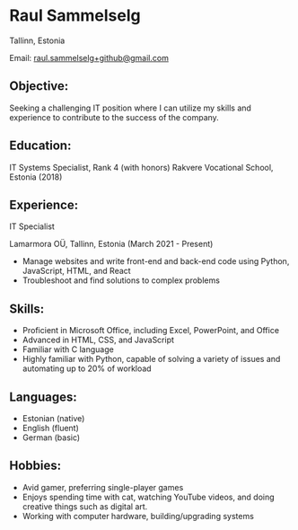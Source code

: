 # Raul Sammelselg

Tallinn, Estonia

Email: raul.sammelselg+github@gmail.com

## Objective:
Seeking a challenging IT position where I can utilize my skills and experience to contribute to the success of the company.

## Education:
IT Systems Specialist, Rank 4 (with honors)
Rakvere Vocational School, Estonia (2018)

## Experience:
IT Specialist

Lamarmora OÜ, Tallinn, Estonia (March 2021 - Present)
- Manage websites and write front-end and back-end code using Python, JavaScript, HTML, and React
- Troubleshoot and find solutions to complex problems

## Skills:
- Proficient in Microsoft Office, including Excel, PowerPoint, and Office
- Advanced in HTML, CSS, and JavaScript
- Familiar with C language
- Highly familiar with Python, capable of solving a variety of issues and automating up to 20% of workload

## Languages:
- Estonian (native)
- English (fluent)
- German (basic)

## Hobbies:
- Avid gamer, preferring single-player games
- Enjoys spending time with cat, watching YouTube videos, and doing creative things such as digital art.
- Working with computer hardware, building/upgrading systems
